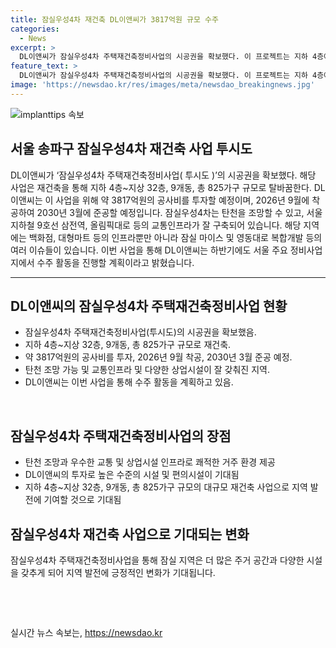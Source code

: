 ```yaml
---
title: 잠실우성4차 재건축 DL이앤씨가 3817억원 규모 수주
categories:
  - News
excerpt: >
  DL이앤씨가 잠실우성4차 주택재건축정비사업의 시공권을 확보했다. 이 프로젝트는 지하 4층에서 지상 32층까지 825가구 규모의 건물로 탈바꿈할 예정이며, 2026년 9월에 착공되어 2030년 3월까지 준공될 예정이다. 잠실우성4차는 탄천 조망과 우수한 교통 및 상업 시설을 갖추고 있어 매력적이다. DL이앤씨는 이 사업을 통해 서울의 주요 정비사업지에서의 수주 활동을 지속할 계획이라고 밝혔다.
feature_text: >
  DL이앤씨가 잠실우성4차 주택재건축정비사업의 시공권을 확보했다. 이 프로젝트는 지하 4층에서 지상 32층까지 825가구 규모의 건물로 탈바꿈할 예정이며, 2026년 9월에 착공되어 2030년 3월까지 준공될 예정이다. 잠실우성4차는 탄천 조망과 우수한 교통 및 상업 시설을 갖추고 있어 매력적이다. DL이앤씨는 이 사업을 통해 서울의 주요 정비사업지에서의 수주 활동을 지속할 계획이라고 밝혔다.
image: 'https://newsdao.kr/res/images/meta/newsdao_breakingnews.jpg'
---
```


<p><img src="https://newsdao.kr/res/images/meta/newsdao_breakingnews.jpg" alt="implanttips 속보" /></p>

<h2 data-ke-size="size26">서울 송파구 잠실우성4차 재건축 사업 투시도</h2>

<p data-ke-size="size16">DL이앤씨가 ‘잠실우성4차 주택재건축정비사업( 투시도 )’의 시공권을 확보했다. 해당 사업은 재건축을 통해 지하 4층~지상 32층, 9개동, 총 825가구 규모로 탈바꿈한다. DL이앤씨는 이 사업을 위해 약 3817억원의 공사비를 투자할 예정이며, 2026년 9월에 착공하여 2030년 3월에 준공할 예정입니다. 잠실우성4차는 탄천을 조망할 수 있고, 서울지하철 9호선 삼전역, 올림픽대로 등의 교통인프라가 잘 구축되어 있습니다. 해당 지역에는 백화점, 대형마트 등의 인프라뿐만 아니라 잠실 마이스 및 영동대로 복합개발 등의 여러 이슈들이 있습니다. 이번 사업을 통해 DL이앤씨는 하반기에도 서울 주요 정비사업지에서 수주 활동을 진행할 계획이라고 밝혔습니다.</p>

<hr>

<h2 data-ke-size="size24">DL이앤씨의 잠실우성4차 주택재건축정비사업 현황</h2>

<ul>
  <li>잠실우성4차 주택재건축정비사업(투시도)의 시공권을 확보했음.</li>
  <li>지하 4층~지상 32층, 9개동, 총 825가구 규모로 재건축.</li>
  <li>약 3817억원의 공사비를 투자, 2026년 9월 착공, 2030년 3월 준공 예정.</li>
  <li>탄천 조망 가능 및 교통인프라 및 다양한 상업시설이 잘 갖춰진 지역.</li>
  <li>DL이앤씨는 이번 사업을 통해 수주 활동을 계획하고 있음.</li>
</ul>

<p data-ke-size="size16">&nbsp;</p>

<h2 data-ke-size="size24">잠실우성4차 주택재건축정비사업의 장점</h2>

<ul>
  <li>탄천 조망과 우수한 교통 및 상업시설 인프라로 쾌적한 거주 환경 제공</li>
  <li>DL이앤씨의 투자로 높은 수준의 시설 및 편의시설이 기대됨</li>
  <li>지하 4층~지상 32층, 9개동, 총 825가구 규모의 대규모 재건축 사업으로 지역 발전에 기여할 것으로 기대됨</li>
</ul>

<h2 data-ke-size="size24">잠실우성4차 재건축 사업으로 기대되는 변화</h2>

<p data-ke-size="size16">잠실우성4차 주택재건축정비사업을 통해 잠실 지역은 더 많은 주거 공간과 다양한 시설을 갖추게 되어 지역 발전에 긍정적인 변화가 기대됩니다.</p>

<p data-ke-size="size16">&nbsp;</p>

<p data-ke-size="size16">&nbsp;</p>
실시간 뉴스 속보는, <a href="https://newsdao.kr" rel="dofollow">https://newsdao.kr</a>


